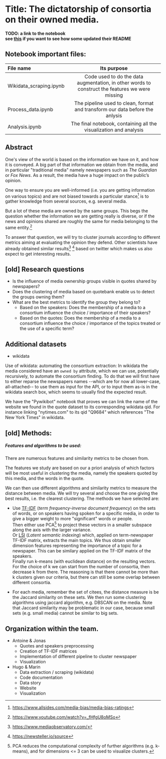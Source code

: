 # Title: The dictatorship of consortia on their owned media.

**TODO: a link to the notebook**  
**see [this](https://github.com/epfl-ada/ada-2020-project-milestone-p3-p3_chic) if
you want to see how some updated their README**

## Notebook important files:

| File name                                    |Its purpose                                   |
|:-------------------------------------------- |:----------------------------------------:|
|Wikidata_scraping.ipynb| Code used to do the data augmentation, in other words to construct the features we were missing |
|Process_data.ipynb | The pipeline used to clean, format and transform our data before the anlysis |
|Analysis.ipynb  | The final notebook, containing all the visualization and analysis |


## Abstract
One's view of the world is based on the information we have on it, and how it is conveyed.
A big part of that information we obtain from the media, and in particular "traditional media"
namely newspapers such as *The Guardian* or *Fox News*.
As a result, the media have a huge impact on the public’s opinion.

One way to ensure you are well-informed (i.e. you are getting information on various topics) and are
not biased towards a particular stance[^1] is to gather knowledge from several sources,
e.g. several media.

[^1]: https://www.allsides.com/media-bias/media-bias-ratings

But a lot of these media are owned by the same groups. This begs the question whether
the information we are getting really is diverse, or if the news and opinions shared
are roughly the same for media belonging to the same entity.[^2]

[^2]: https://www.youtube.com/watch?v=_fHfgU8oMSo

To answer that question, we will try to cluster journals according to different metrics
aiming at evaluating the opinion they defend. Other scientists have already obtained
similar results[^3] [^4] based on twitter which makes us also expect to get interesting results.

[^3]: https://www.mediaobservatory.com/
[^4]: https://newsteller.io/source

## \[old\] Research questions
- Is the influence of media ownership groups visible in quotes shared by newspapers?
- Does the clustering of media based on quotebank enable us to detect the groups owning them?
- What are the best metrics to identify the group they belong to?  
  * Based on the speakers: Does the membership of a media to a consortium influence the choice / importance of their speakers?  
  * Based on the quotes: Does the membership of a media to a consortium influence
   the choice / importance of the topics treated or the use of a specific term?

## Additional datasets
  * wikidata

  Use of wikidata: automating the consortium extraction:
  In wikidata the media considered have an `owned by`
  attribute, which we can use, potentially recursively, to automate the consortium finding.
  To do that we will first have to either reparse the newspapers names  --which are for now
  all lower-case, all-attached-- to use them as input for the API, or to input them as-is
  in the wikidata search box, which seems to usually find the expected result.

  We have the "Pywikibot" notebook that proves we can link the name of the website we found in
  the quote dataset to its corresponding wikidata qid. For instance linking "nytimes.com" to its qid
  "Q9684" which references "The New York Times" in wikidata.

## \[old\] Methods:

##### Features and algorithms to be used:
There are numerous features and similarity metrics to be chosen from.  

The features we study are based on our a priori analysis of
which factors will be most useful in clustering the media, namely the speakers
quoted by this media, and the words in the quote.

We can then use different algorithms and similarity metrics to measure the distance
between media. We will try several and choose the one giving the best
results, i.e. the clearest clustering. The methods we have selected are:
* Use [TF-IDF](https://en.wikipedia.org/wiki/Tf%E2%80%93idf)
(*term frequency-inverse document frequency*) on the sets of words, or on speakers
having spoken for a specific media, in order to give a bigger
weight to more "significant" words or people.   
Then either use PCA[^5] to project these vectors in a smaller subspace along the axis with the larger variance.  
Or [LSI](https://en.wikipedia.org/wiki/Latent_semantic_analysis) (*Latent semantic indexing*)
which, applied on term-newspaper TF-IDF matrix, extracts the main topics. We thus obtain smaller dimension features representing the importance of a topic for a newspaper. This can be similary applied on the TF-IDF matrix of the speakers.  
Finally run k-means (with euclidean distance) on the resulting vectors. For the choice of k
we can start from the number of consortia, then decrease k from there. The reasoning
is that there cannot be more than k clusters given our criteria, but there can still
be some overlap between different consortia.

* For each media, remember the set of citees, the distance measure is be
the Jaccard similarity on these sets. We then run some clustering algorithms
using jaccard algorithm, e.g. DBSCAN on the media. Note that Jaccard similarity may be problematic in
our case, because small sets (e.g. small media) cannot be similar to big sets.

[^5]: PCA reduces the computational complexity of further algorithms (e.g. k-means),
and for dimensions <= 3 can be used to visualize clusters.

## Organization within the team.
* Antoine & Jonas
  * Quotes and speakers preprocessing
  * Creation of TF-IDF matrices
  * Implementation of different pipeline to cluster newspaper
  * Visualization
* Hugo & Marin
  * Data extraction / scraping (wikidata)
  * Code documentation
  * Data story
  * Website
  * Visualization

